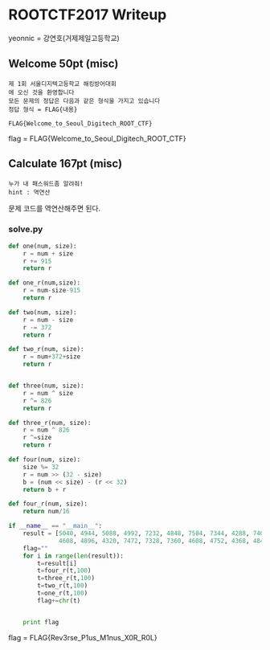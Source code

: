 # ROOTCTF2017 Writeup

yeonnic = 강연호(거제제일고등학교)

## Welcome 50pt (misc)
```
제 1회 서울디지텍고등학교 해킹방어대회 
에 오신 것을 환영합니다
모든 문제의 정답은 다음과 같은 형식을 가지고 있습니다 
정답 형식 = FLAG{내용} 

FLAG{Welcome_to_Seoul_Digitech_ROOT_CTF} 
```
flag = FLAG{Welcome_to_Seoul_Digitech_ROOT_CTF} 

## Calculate 167pt (misc)
```
누가 내 패스워드좀 알려줘!
hint : 역연산
```
문제 코드를 역연산해주면 된다.

### solve.py
```python
def one(num, size):
    r = num + size
    r += 915
    return r

def one_r(num,size):
    r = num-size-915
    return r

def two(num, size):
    r = num - size
    r -= 372
    return r

def two_r(num, size):
    r = num+372+size
    return r


def three(num, size):
    r = num ^ size
    r ^= 826
    return r

def three_r(num, size):
    r = num ^ 826
    r ^=size
    return r

def four(num, size):
    size %= 32
    r = num >> (32 - size)
    b = (num << size) - (r << 32)
    return b + r

def four_r(num, size):
    return num/16

if __name__ == "__main__":
    result = [5040, 4944, 5088, 4992, 7232, 4848, 7584, 7344, 4288, 7408, 7360, 7584, 4608, 4880, 4320, 7328, 7360,
              4608, 4896, 4320, 7472, 7328, 7360, 4608, 4752, 4368, 4848, 4608, 4848, 4368, 4944, 7200]
    flag=""
    for i in range(len(result)):
        t=result[i]
        t=four_r(t,100)
        t=three_r(t,100)
        t=two_r(t,100)
        t=one_r(t,100)
        flag+=chr(t)


    print flag
```
flag = FLAG{Rev3rse_P1us_M1nus_X0R_R0L}
